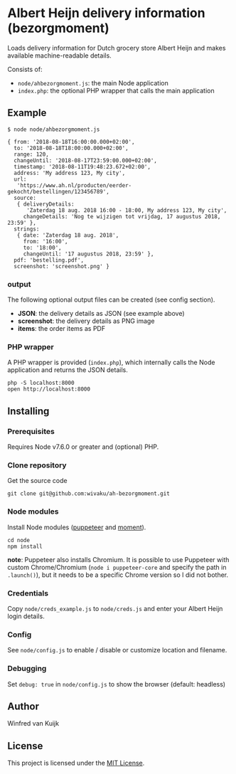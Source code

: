 # Albert Heijn delivery information (bezorgmoment)

Loads delivery information for Dutch grocery store Albert Heijn and makes available machine-readable details.

Consists of:
- `node/ahbezorgmoment.js`: the main Node application
- `index.php`: the optional PHP wrapper that calls the main application

## Example
```
$ node node/ahbezorgmoment.js

{ from: '2018-08-18T16:00:00.000+02:00',
  to: '2018-08-18T18:00:00.000+02:00',
  range: 120,
  changeUntil: '2018-08-17T23:59:00.000+02:00',
  timestamp: '2018-08-11T19:48:23.672+02:00',
  address: 'My address 123, My city',
  url:
   'https://www.ah.nl/producten/eerder-gekocht/bestellingen/123456789',
  source:
   { deliveryDetails:
      'Zaterdag 18 aug. 2018 16:00 - 18:00, My address 123, My city',
     changeDetails: 'Nog te wijzigen tot vrijdag, 17 augustus 2018, 23:59' },
  strings:
   { date: 'Zaterdag 18 aug. 2018',
     from: '16:00',
     to: '18:00',
     changeUntil: '17 augustus 2018, 23:59' },
  pdf: 'bestelling.pdf',
  screenshot: 'screenshot.png' }
  ```

### output

The following optional output files can be created (see config section).
- **JSON**: the delivery details as JSON (see example above)
- **screenshot**: the delivery details as PNG image
- **items**: the order items as PDF

### PHP wrapper

A PHP wrapper is provided (`index.php`), which internally calls the Node application and returns the JSON details.

```
php -S localhost:8000
open http://localhost:8000
```

## Installing

### Prerequisites

Requires Node v7.6.0 or greater and (optional) PHP.

### Clone repository

Get the source code
```
git clone git@github.com:wivaku/ah-bezorgmoment.git
```

### Node modules

Install Node modules ([puppeteer](https://github.com/GoogleChrome/puppeteer) and [moment](https://momentjs.com/)). 

```
cd node
npm install
```

**note**: Puppeteer also installs Chromium. It is possible to use Puppeteer with custom Chrome/Chromium (`node i puppeteer-core` and specify the path in `.launch()`), but it needs to be a specific Chrome version so I did not bother.

### Credentials

Copy `node/creds_example.js` to `node/creds.js` and enter your Albert Heijn login details.

### Config

See `node/config.js` to enable / disable or customize location and filename. 

### Debugging

Set `debug: true` in `node/config.js` to show the browser (default: headless)

## Author

Winfred van Kuijk

## License

This project is licensed under the [MIT License](LICENSE).